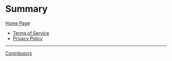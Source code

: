 # Summary

[Home Page](./README.md)
- [Terms of Service](https://hstudio.hewkawar.xyz/terms-of-service)
- [Privacy Policy](https://hstudio.hewkawar.xyz/privacy-policy)

-----------

[Contributors](./misc/contributors.md)
